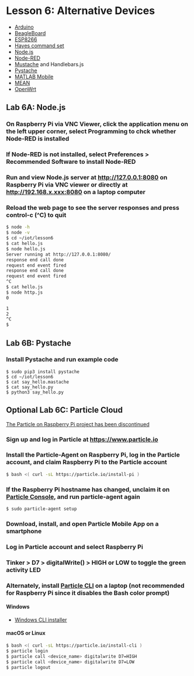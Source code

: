 # Lesson 6: Alternative Devices

* [Arduino](https://en.wikipedia.org/wiki/Arduino)
* [BeagleBoard](https://en.wikipedia.org/wiki/BeagleBoard)
* [ESP8266](https://en.wikipedia.org/wiki/ESP8266)
* [Hayes command set](https://en.wikipedia.org/wiki/Hayes_command_set)
* [Node.js](https://en.wikipedia.org/wiki/Node.js)
* [Node-RED](https://en.wikipedia.org/wiki/Node-RED)
* [Mustache](https://en.wikipedia.org/wiki/Mustache_(template_system)) and Handlebars.js
* [Pystache](https://github.com/defunkt/pystache)
* [MATLAB Mobile](https://www.mathworks.com/products/matlab-mobile.html)
* [MEAN](https://en.wikipedia.org/wiki/MEAN_(solution_stack))
* [OpenWrt](https://en.wikipedia.org/wiki/OpenWrt)

## Lab 6A: Node.js

### On Raspberry Pi via VNC Viewer, click the application menu on the left upper corner, select Programming to chck whether Node-RED is installed

### If Node-RED is not installed, select Preferences > Recommended Software to install Node-RED

### Run and view Node.js server at http://127.0.0.1:8080 on Raspberry Pi via VNC viewer or directly at http://192.168.x.xxx:8080 on a laptop computer

### Reload the web page to see the server responses and press control-c (^C) to quit
```sh
$ node -h
$ node -v
$ cd ~/iot/lesson6
$ cat hello.js
$ node hello.js
Server running at http://127.0.0.1:8080/
response end call done
request end event fired
response end call done
request end event fired
^C
$ cat hello.js
$ node http.js
0

1
2
^C
$
```
## Lab 6B: Pystache

### Install Pystache and run example code
```
$ sudo pip3 install pystache
$ cd ~/iot/lesson6
$ cat say_hello.mastache
$ cat say_hello.py
$ python3 say_hello.py
```

## Optional Lab 6C: Particle Cloud

[The Particle on Raspberry Pi project has been discontinued](https://docs.particle.io/raspberry-pi/)

### Sign up and log in Particle at https://www.particle.io

### Install the Particle-Agent on Raspberry Pi, log in the Particle account, and claim Raspberry Pi to the Particle account
```sh
$ bash <( curl -sL https://particle.io/install-pi )
```
### If the Raspberry Pi hostname has changed, unclaim it on [Particle Console](https://console.particle.io/devices), and run particle-agent again
```sh
$ sudo particle-agent setup
```
### Download, install, and open Particle Mobile App on a smartphone

### Log in Particle account and select Raspberry Pi

### Tinker > D7 > digitalWrite() > HIGH or LOW to toggle the green activity LED

### Alternately, install [Particle CLI](https://docs.particle.io/tutorials/developer-tools/cli/) on a laptop (not recommended for Raspberry Pi since it disables the Bash color prompt)

#### Windows

* [Windows CLI installer](https://binaries.particle.io/cli/installer/windows/ParticleCLISetup.exe)

#### macOS or Linux

```sh
$ bash <( curl -sL https://particle.io/install-cli )
$ particle login
$ particle call <device_name> digitalwrite D7=HIGH
$ particle call <device_name> digitalwrite D7=LOW
$ particle logout
```
